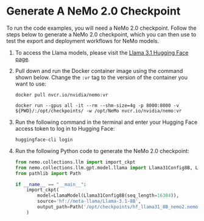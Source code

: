 # Generate A NeMo 2.0 Checkpoint

To run the code examples, you will need a NeMo 2.0 checkpoint. Follow the steps below to generate a NeMo 2.0 checkpoint, which you can then use to test the export and deployment workflows for NeMo models.

1. To access the Llama models, please visit the [Llama 3.1 Hugging Face page](https://huggingface.co/meta-llama/Llama-3.1-8B).

2. Pull down and run the Docker container image using the command shown below. Change the ``:vr`` tag to the version of the container you want to use:

   ```shell
   docker pull nvcr.io/nvidia/nemo:vr

   docker run --gpus all -it --rm --shm-size=4g -p 8000:8000 -v ${PWD}/:/opt/checkpoints/ -w /opt/NeMo nvcr.io/nvidia/nemo:vr
   ```
   
3. Run the following command in the terminal and enter your Hugging Face access token to log in to Hugging Face:

   ```shell
   huggingface-cli login
   ```
   
4. Run the following Python code to generate the NeMo 2.0 checkpoint:

   ```python
   from nemo.collections.llm import import_ckpt
   from nemo.collections.llm.gpt.model.llama import Llama31Config8B, LlamaModel
   from pathlib import Path

   if __name__ == "__main__":
       import_ckpt(
           model=LlamaModel(Llama31Config8B(seq_length=16384)),
           source='hf://meta-llama/Llama-3.1-8B',
           output_path=Path('/opt/checkpoints/hf_llama31_8B_nemo2.nemo')
       )
   ```



